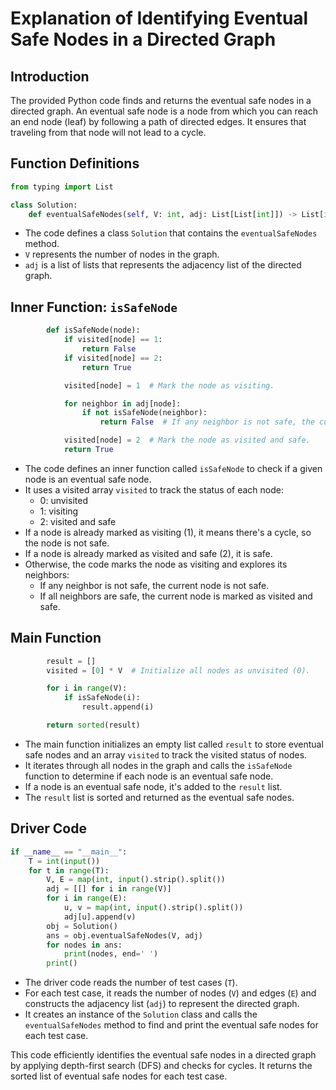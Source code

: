 # Explanation of Identifying Eventual Safe Nodes in a Directed Graph

## Introduction
The provided Python code finds and returns the eventual safe nodes in a directed graph. An eventual safe node is a node from which you can reach an end node (leaf) by following a path of directed edges. It ensures that traveling from that node will not lead to a cycle.

## Function Definitions
```python
from typing import List

class Solution:
    def eventualSafeNodes(self, V: int, adj: List[List[int]]) -> List[int]:
```

- The code defines a class `Solution` that contains the `eventualSafeNodes` method.
- `V` represents the number of nodes in the graph.
- `adj` is a list of lists that represents the adjacency list of the directed graph.

## Inner Function: `isSafeNode`
```python
        def isSafeNode(node):
            if visited[node] == 1:
                return False
            if visited[node] == 2:
                return True

            visited[node] = 1  # Mark the node as visiting.

            for neighbor in adj[node]:
                if not isSafeNode(neighbor):
                    return False  # If any neighbor is not safe, the current node is not safe.

            visited[node] = 2  # Mark the node as visited and safe.
            return True
```

- The code defines an inner function called `isSafeNode` to check if a given node is an eventual safe node.
- It uses a visited array `visited` to track the status of each node:
  - 0: unvisited
  - 1: visiting
  - 2: visited and safe
- If a node is already marked as visiting (1), it means there's a cycle, so the node is not safe.
- If a node is already marked as visited and safe (2), it is safe.
- Otherwise, the code marks the node as visiting and explores its neighbors:
  - If any neighbor is not safe, the current node is not safe.
  - If all neighbors are safe, the current node is marked as visited and safe.

## Main Function
```python
        result = []
        visited = [0] * V  # Initialize all nodes as unvisited (0).

        for i in range(V):
            if isSafeNode(i):
                result.append(i)

        return sorted(result)
```

- The main function initializes an empty list called `result` to store eventual safe nodes and an array `visited` to track the visited status of nodes.
- It iterates through all nodes in the graph and calls the `isSafeNode` function to determine if each node is an eventual safe node.
- If a node is an eventual safe node, it's added to the `result` list.
- The `result` list is sorted and returned as the eventual safe nodes.

## Driver Code
```python
if __name__ == "__main__":
    T = int(input())
    for t in range(T):
        V, E = map(int, input().strip().split())
        adj = [[] for i in range(V)]
        for i in range(E):
            u, v = map(int, input().strip().split())
            adj[u].append(v)
        obj = Solution()
        ans = obj.eventualSafeNodes(V, adj)
        for nodes in ans:
            print(nodes, end=' ')
        print()
```

- The driver code reads the number of test cases (`T`).
- For each test case, it reads the number of nodes (`V`) and edges (`E`) and constructs the adjacency list (`adj`) to represent the directed graph.
- It creates an instance of the `Solution` class and calls the `eventualSafeNodes` method to find and print the eventual safe nodes for each test case.

This code efficiently identifies the eventual safe nodes in a directed graph by applying depth-first search (DFS) and checks for cycles. It returns the sorted list of eventual safe nodes for each test case.